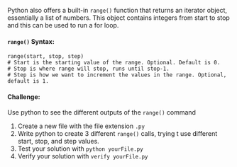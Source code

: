 Python also offers a built-in `range()` function that returns an iterator object, essentially a list of numbers. This object contains integers from start to stop and this can be used to run a for loop.

#### `range()` Syntax:
```
range(start, stop, step)
# Start is the starting value of the range. Optional. Default is 0.
# Stop is where range will stop, runs until stop-1.
# Step is how we want to increment the values in the range. Optional, default is 1.
```

#### Challenge:
Use python to see the different outputs of the `range()` command
1. Create a new file with the file extension `.py`
2. Write python to create 3 different `range()` calls, trying t use different start, stop, and step values.
3. Test your solution with `python yourFile.py`
4. Verify your solution with `verify yourFile.py`